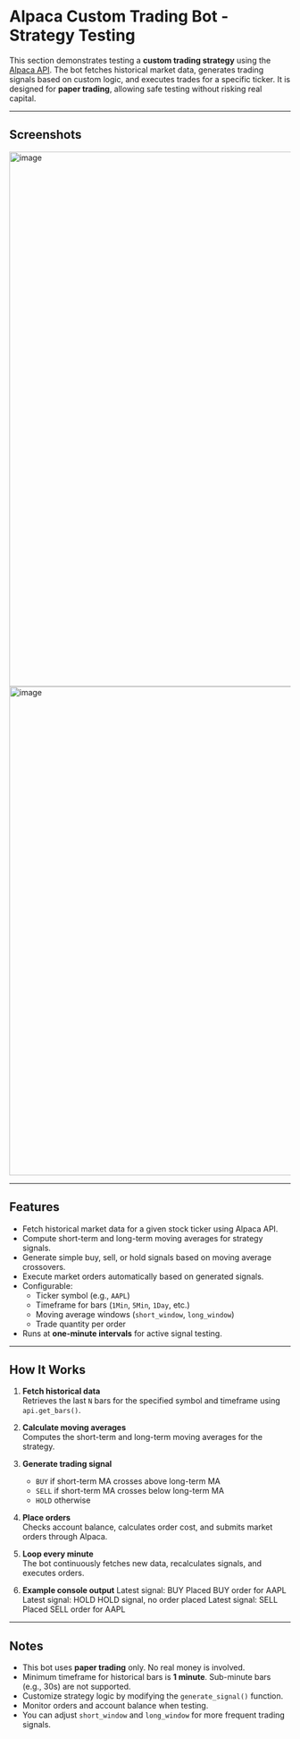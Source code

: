 # Alpaca Custom Trading Bot - Strategy Testing

This section demonstrates testing a **custom trading strategy** using the [Alpaca API](https://alpaca.markets/). The bot fetches historical market data, generates trading signals based on custom logic, and executes trades for a specific ticker. It is designed for **paper trading**, allowing safe testing without risking real capital.

---

## Screenshots 

<img width="1470" height="956" alt="image" src="https://github.com/user-attachments/assets/2aeeee7d-6138-4659-a466-24125b2ed4d5" /> 

<img width="1470" height="874" alt="image" src="https://github.com/user-attachments/assets/83168b73-a2eb-4ba1-9c8e-1cae73f9e58d" />

---

## Features

- Fetch historical market data for a given stock ticker using Alpaca API.
- Compute short-term and long-term moving averages for strategy signals.
- Generate simple buy, sell, or hold signals based on moving average crossovers.
- Execute market orders automatically based on generated signals.
- Configurable:
  - Ticker symbol (e.g., `AAPL`)
  - Timeframe for bars (`1Min`, `5Min`, `1Day`, etc.)
  - Moving average windows (`short_window`, `long_window`)
  - Trade quantity per order
- Runs at **one-minute intervals** for active signal testing.

---


## How It Works

1. **Fetch historical data**  
   Retrieves the last `N` bars for the specified symbol and timeframe using `api.get_bars()`.

2. **Calculate moving averages**  
   Computes the short-term and long-term moving averages for the strategy.

3. **Generate trading signal**  
   - `BUY` if short-term MA crosses above long-term MA  
   - `SELL` if short-term MA crosses below long-term MA  
   - `HOLD` otherwise

4. **Place orders**  
   Checks account balance, calculates order cost, and submits market orders through Alpaca.

5. **Loop every minute**  
   The bot continuously fetches new data, recalculates signals, and executes orders.

6. **Example console output**
  Latest signal: BUY
  Placed BUY order for AAPL
  Latest signal: HOLD
  HOLD signal, no order placed
  Latest signal: SELL
  Placed SELL order for AAPL

---

## Notes

- This bot uses **paper trading** only. No real money is involved.
- Minimum timeframe for historical bars is **1 minute**. Sub-minute bars (e.g., 30s) are not supported.
- Customize strategy logic by modifying the `generate_signal()` function.
- Monitor orders and account balance when testing.
- You can adjust `short_window` and `long_window` for more frequent trading signals.
